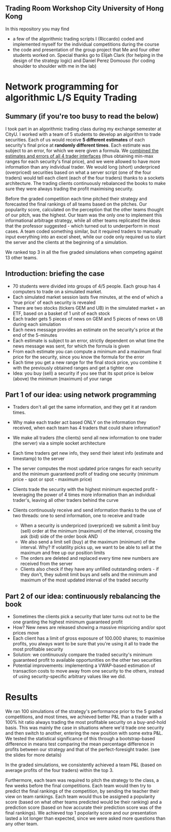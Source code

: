 ## Trading Room Workshop City University of Hong Kong

In this repository you may find
- a few of the algorithmic trading scripts I (Riccardo) coded and implemented myself for the individual competitions during the course
- the code and presentation of the group project that Me and four other students worked on. Special thanks go to Elijah Clark (for helping in the design of the strategy logic) and Daniel Perez Domouso (for coding shoulder to shoulder with me in the lab)

# Network programming for algorithmic L/S Equity Trading

## Summary (if you're too busy to read the below)

I took part in an algorithmic trading class during my exchange semester at CityU. I worked with a team of 5 students to develop an algorithm to trade securities. Each of us would 
receive **5 different estimates** of each security's final price at **randomly different times**. Each estimate was subject to an error, for which we were given a formula. 
We <ins>combined the estimates and errors of all 4 trader interfaces</ins> (thus obtaining min-max ranges for each security's final price), and we were allowed to have more information than any individual 
trader. We would long (short) underpriced (overpriced) securities based on what a server script (one of the four traders) would tell each client (each of the four traders) thanks to a sockets architecture. The trading clients continuously rebalanced the books 
to make sure they were always trading the profit maximising security.

Before the graded competition each time pitched their strategy and forecasted the final rankings of all teams based on the pitches. Our popularity score, calculated on the perception 
that the other teams thought of our pitch, was the highest. Our team was the only one to implement this informational arbitrage strategy, while all other teams replicated the ideas
that the professor suggested - which turned out to underperform in most cases. A team coded something similar, but it required traders to manually input everything into an excel sheet,
while our code only required us to start the server and the clients at the beginning of a simulation.

We ranked top 3 in all the five graded simulations when competing against 13 other teams.

## Introduction: briefing the case
- 70 students were divided into groups of 4/5 people. Each group has 4 computers to trade on a simulated market.
- Each simulated market session lasts five minutes, at the end of which a 'true price' of each security is revealed
- There are two stocks (tickers GEM and UB) in the simulated market + an ETF, based on a basket of 1 unit of each stock
- Each trader gets 5 pieces of news on GEM and 5 pieces of news on UB during each simulation
- Each news message provides an estimate on the security's price at the end of the 5-minutes
- Each estimate is subject to an error, strictly dependent on what time the news message was sent, for which the formula is given
- From each estimate you can compute a minimum and a maximum final price for the security, since you know the formula for the error
- Each time you get a new range for the final stock price, you combine it with the previously obtained ranges and get a tighter one
- Idea: you buy (sell) a security if you see that its spot price is below (above) the minimum (maximum) of your range

## Part 1 of our idea: using network programming
- Traders don't all get the same information, and they get it at random times.
- Why make each trader act based ONLY on the information they received, when each team has 4 traders that could share information?

- We make all traders (the clients) send all new information to one trader (the server) via a simple socket architecture
- Each time traders get new info, they send their latest info (estimate and timestamp) to the server 
- The server computes the most updated price ranges for each security and the minimum guaranteed profit of trading one security (minimum price - spot or spot - maximum price)
- Clients trade the security with the highest minimum expected profit - leveraging the power of 4 times more information than an individual trader's, leaving all other traders behind the curve
- Clients continuously receive and send information thanks to the use of two threads: one to send information, one to receive and trade

  - When a security is underpriced (overpriced) we submit a limit buy (sell) order at the minimum (maximum) of the interval, crossing the ask (bid) side of the order book AND
  - We also send a limit sell (buy) at the maximum (minimum) of the interval. Why? If volatility picks up, we want to be able to sell at the maximum and free up our position limits
  - The orders are deleted and replaced every time new numbers are received from the server
  - Clients also check if they have any unfilled outstanding orders - if they don't, they submit limit buys and sells and the minimum and maximum of the most updated interval of the traded security

## Part 2 of our idea: continuously rebalancing the book
- Sometimes the clients pick a security that later turns out not to be the one granting the highest minimum guaranteed profit
- How? New news are released showing a massive mispricing and/or spot prices move
- Each client has a limit of gross exposure of 100.000 shares; to maximise profits, you always want to be sure that you're using it all to trade the most profitable security
- Solution: we continuously compare the traded security's minimum guaranteed profit to available opportunities on the other two securities
- Potential improvements: implementing a VWAP-based estimation of transaction costs to move away from one security to the others, instead of using security-specific arbitrary values like we did.

# Results
We ran 100 simulations of the strategy's performance prior to the 5 graded competitions, and most times, we achieved better P&L than a trader with a 100% hit ratio always trading the most profitable security on a buy-and-hold basis. 
This was mainly the case in situations where we'd trade one security and then switch to another, entering the new position with some extra P&L. We tested the statistical significance of this through a bootstrap-based difference in means test comparing the
mean percentage difference in profits between our strategy and that of the perfect-foresight trader. (see the slides for more details)

In the graded simulations, we consistently achieved a team P&L (based on average profits of the four traders) within the top 3.

Furthermore, each team was required to pitch the strategy to the class, a few weeks before the final competitions. Each team would then try to predict the 
final rankings of the competition, by sending the teacher their view on team rankings. Each team would thus be assigned a popularity score (based on what other teams predicted would be
their ranking) and a prediction score (based on how accurate their prediction score was of the final rankings). 
We achieved top 1 popolarity score and our presentation lasted a lot longer than expected, since we were asked more questions than any other team.





